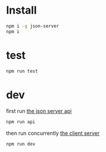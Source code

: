 # Install

```bash
npm i -g json-server
npm i
```

# test

```bash
npm run test
```

# dev

first run [the json server api](http://localhost:3030)

```bash
npm run api
```

then run concurrently [the client server](http://localhost:3000)

```bash
npm run dev
```
